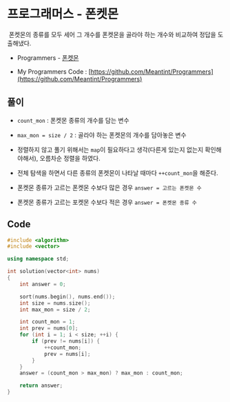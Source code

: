 # 프로그래머스 - 폰켓몬

&nbsp;폰켓몬의 종류를 모두 세어 그 개수를 폰켓몬을 골라야 하는 개수와 비교하여 정답을 도출해냈다.

- Programmers - [폰켓몬](https://programmers.co.kr/learn/courses/30/lessons/1845)

- My Programmers Code : [https://github.com/Meantint/Programmers](https://github.com/Meantint/Programmers)

## 풀이

- `count_mon` : 폰켓몬 종류의 개수를 담는 변수

- `max_mon = size / 2` : 골라야 하는 폰켓몬의 개수를 담아놓은 변수

- 정렬하지 않고 풀기 위해서는 `map`이 필요하다고 생각(다른게 있는지 없는지 확인해야해서), 오름차순 정렬을 하였다.

- 전체 탐색을 하면서 다른 종류의 폰켓몬이 나타날 때마다 `++count_mon`을 해준다.

- 폰켓몬 종류가 고르는 폰켓몬 수보다 많은 경우 `answer = 고르는 폰켓몬 수`

- 폰켓몬 종류가 고르는 포켓몬 수보다 적은 경우 `answer = 폰켓몬 종류 수`

## Code

```cpp
#include <algorithm>
#include <vector>

using namespace std;

int solution(vector<int> nums)
{
    int answer = 0;

    sort(nums.begin(), nums.end());
    int size = nums.size();
    int max_mon = size / 2;

    int count_mon = 1;
    int prev = nums[0];
    for (int i = 1; i < size; ++i) {
        if (prev != nums[i]) {
            ++count_mon;
            prev = nums[i];
        }
    }
    answer = (count_mon > max_mon) ? max_mon : count_mon;

    return answer;
}
```
